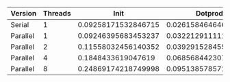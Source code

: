 | Version  | Threads |         Init        |       Dotprod        |         User         |         Sys         |       Elapsed       |      Speedup       |      Efficiency     |
|----------|---------|---------------------|----------------------|----------------------|---------------------|---------------------|--------------------|---------------------|
|  Serial  |    1    | 0.09258171532846715 | 0.02615846464646465  | 0.059805825242718456 | 0.06871028037383176 |  0.127436170212766  |        1.0         |         1.0         |
| Parallel |    1    | 0.09246395683453237 |  0.0322129111111111  | 0.06336363636363636  | 0.07069696969696969 |  0.1336341463414634 | 0.9536198172519449 |  0.9536198172519449 |
| Parallel |    2    | 0.11558032456140352 | 0.039291528455284545 | 0.08794230769230767  | 0.08915999999999999 | 0.08902105263157896 | 1.431528458107221  |  0.7157642290536105 |
| Parallel |    4    |  0.1848433619047619 | 0.06856844230769231  |  0.1775934065934066  |  0.128421568627451  | 0.07644943820224719 | 1.666934031295734  |  0.4167335078239335 |
| Parallel |    8    | 0.24869174218749998 | 0.09513857857142856  |  0.3037663551401869  | 0.18742424242424247 | 0.06302836879432624 | 2.0218859007539107 | 0.25273573759423884 |